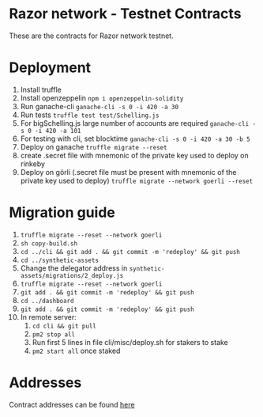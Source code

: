 # Razor network - Testnet Contracts

These are the contracts for Razor network testnet.
# Deployment

1. Install truffle
2. Install openzeppelin
`npm i openzeppelin-solidity`
3. Run ganache-cli
`ganache-cli -s 0 -i 420 -a 30`
4. Run tests
`truffle test test/Schelling.js `
5. For bigSchelling.js large number of accounts are required
`ganache-cli -s 0 -i 420 -a 101`
6. For testing with cli, set blocktime
`ganache-cli -s 0 -i 420 -a 30 -b 5`
7. Deploy on ganache
`truffle migrate --reset`
8. create .secret file with mnemonic of the private key used to deploy on rinkeby
9. Deploy on görli (.secret file must be present with mnemonic of the private key used to deploy)
`truffle migrate --network goerli --reset`

# Migration guide
1. `truffle migrate --reset --network goerli`
2. `sh copy-build.sh`
3. `cd ../cli && git add . && git commit -m 'redeploy' && git push`
4. `cd ../synthetic-assets`
5. Change the delegator address in `synthetic-assets/migrations/2_deploy.js`
6. `truffle migrate --reset --network goerli`
7. `git add . && git commit -m 'redeploy' && git push`
8. `cd ../dashboard`
9. `git add . && git commit -m 'redeploy' && git push`
6. In remote server:
   1. `cd cli && git pull`
   2. `pm2 stop all`
   3. Run first 5 lines in file cli/misc/deploy.sh for stakers to stake
   4. `pm2 start all` once staked

# Addresses
Contract addresses can be found [here](ADDRESSES.md)
